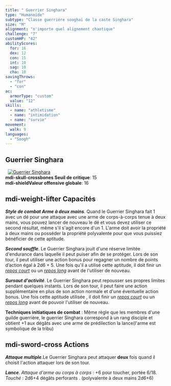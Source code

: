 ```yaml
---
title: " Guerrier Singhara"
type: "Humanoïde"
subtype: "Classe guerrière sooghaï de la caste Singhara"
size: "M"
alignment: "n'importe quel alignement chaotique"
challenge: "7"
customHP: "42"
abilityScores:
  for: 16
  dex: 12
  con: 15
  int: 10
  sag: 10
  cha: 10
savingThrows:
  - "for"
  - "con"
ac:
  armorType: "custom"
  value: "12"
skills:
  - name: "athletisme"
  - name: "intimidation"
  - name: "survie"
movement:
  walk: 9
languages:
  - "Soogh"
---
```

## Guerrier Singhara
&nbsp;
[![Guerrier Singhara](https://www.douaratil.fr/illustrations/humanoide/guerriersinghara300.jpeg)](https://www.douaratil.fr/illustrations/humanoide/guerriersinghara.jpeg)  
**<v-icon>mdi-skull-crossbones</v-icon> Seuil de critique**: 15        
**<v-icon>mdi-shield</v-icon>Valeur offensive globale**: 16   
## <v-icon>mdi-weight-lifter</v-icon> Capacités

_**Style de combat Arme à deux mains**_. Quand le Guerrier Singhara fait 1 avec un dé pour une attaque avec une arme de corps-à-corps tenue à deux mains, vous pouvez lancer de nouveau le dé et vous devez utiliser ce second résultat, même s'il s'agit encore d'un 1. L'arme doit avoir la propriété à deux mains ou posséder la propriété polyvalente pour que vous puissiez bénéficier de cette aptitude.  

_**Second souffle**_.
Le Guerrier Singhara jouit d'une réserve limitée d'endurance dans laquelle il peut puiser afin de se protéger. Lors de son tour, il peut utiliser une action bonus pour regagner un nombre de points d’action égal à 2d6 + 5. Une fois qu'il a  utilisé cette aptitude, il doit finir un [_repos court_](/gerer-la-sante-du-personnage/#repos-court) ou un [_repos long_](/gerer-la-sante-du-personnage/#repos-long) avant de l'utiliser de nouveau.   

_**Sursaut d'activité**_.
Le Guerrier Singhara peut repousser ses propres limites pendant quelques instants. Lors de son tour, il peut faire une action supplémentaire en plus de son action normale et d'une éventuelle action bonus. Une fois cette aptitude utilisée , il doit finir un [_repos court_](/gerer-la-sante-du-personnage/#repos-court) ou un [_repos long_](/gerer-la-sante-du-personnage/#repos-long) avant de pouvoir l'utiliser de nouveau.  

**Techniques initiatiques de combat** : Même règle que les membres d'une guilde guerrière, le guerrier Singhara correspond à un rang disciple et obtient +1 aux dégâts avec une arme de prédilection la lance(l'arme est symbolique de la tribu)

## <v-icon>mdi-sword-cross</v-icon> Actions
_**Attaque multiple**_.Le Guerrier Singhara peut attaquer **deux** fois quand il choisit l'action attaquer lors de son tour.  

_**Lance**_. _Attaque d'arme au corps à corps_ : +6 pour toucher, portée 6/18.  
_Touché_ : 2d6+4 dégâts perforants . (polyvalente à deux mains 2d6+6)
